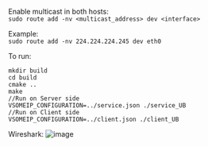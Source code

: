 
Enable multicast in both hosts:  
```sudo route add -nv <multicast_address> dev <interface>  ```

Example:   
```sudo route add -nv 224.224.224.245 dev eth0```


To run:  
```
mkdir build    
cd build 
cmake ..  
make
//Run on Server side 
VSOMEIP_CONFIGURATION=../service.json ./service_UB  
//Run on Client side
VSOMEIP_CONFIGURATION=../client.json ./client_UB
```

Wireshark: 
![image](https://user-images.githubusercontent.com/8686228/117564844-5d3cdd00-b0ae-11eb-9907-23baafb6c349.png)
